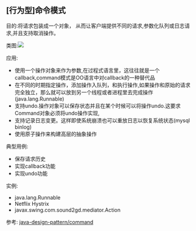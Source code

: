 ## [行为型]命令模式

目的:将请求包装成一个对象， 从而让客户端提供不同的请求,参数化队列或日志请求,并且支持取消操作。

类图:![](http://java-design-patterns.com/patterns/command/etc/command.png)

应用:
- 使用一个操作对象来作为参数,在过程式语言里，这往往就是一个callback,command模式是OO语言中对callback的一种替代品
- 在不同的时期指定操作，添加操作入队列，和执行操作,如果操作和原始的请求完全独立，那么就可以放到另一个线程或者进程里去完成操作(java.lang.Runnable)
- 支持undo.操作对象可以保存状态并且在某个时候可以将操作undo.这要求Command对象必须将undo操作实现,
- 支持记录日志变更。这样即使系统崩溃也可以重放日志以恢复系统状态(mysql binlog)
- 使用原子操作来构建高层的抽象操作

典型用例:
- 保存请求历史
- 实现callback功能
- 实现undo功能

实例:
- java.lang.Runnable
- Netflix Hystrix
- javax.swing.com.sound2gd.mediator.Action

参考:
[java-design-pattern/command](http://java-design-patterns.com/patterns/command/)
